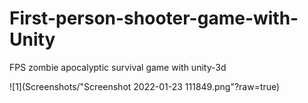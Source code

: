 # First-person-shooter-game-with-Unity
FPS zombie apocalyptic survival game with unity-3d

![1](Screenshots/"Screenshot 2022-01-23 111849.png"?raw=true)
